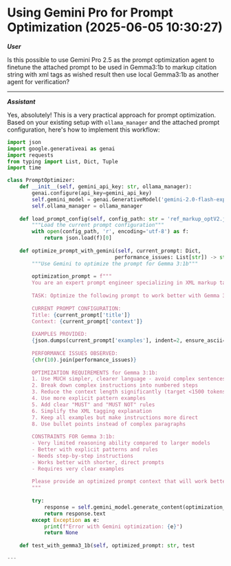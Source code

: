 <!-- Generated by SpecStory -->

# Using Gemini Pro for Prompt Optimization (2025-06-05 10:30:27)

_**User**_

Is this possible to use Gemini Pro 2.5 as the prompt optimization agent to finetune the attached prompt to be used in Gemma3:1b to markup citation string with xml tags as wished result then use local Gemma3:1b as another agent for verification?

---

_**Assistant**_

Yes, absolutely! This is a very practical approach for prompt optimization. Based on your existing setup with `ollama_manager` and the attached prompt configuration, here's how to implement this workflow:

````python
import json
import google.generativeai as genai
import requests
from typing import List, Dict, Tuple
import time

class PromptOptimizer:
    def __init__(self, gemini_api_key: str, ollama_manager):
        genai.configure(api_key=gemini_api_key)
        self.gemini_model = genai.GenerativeModel('gemini-2.0-flash-exp')  # Using latest available
        self.ollama_manager = ollama_manager
        
    def load_prompt_config(self, config_path: str = 'ref_markup_optV2.json') -> Dict:
        """Load the current prompt configuration"""
        with open(config_path, 'r', encoding='utf-8') as f:
            return json.load(f)[0]
    
    def optimize_prompt_with_gemini(self, current_prompt: Dict, 
                                   performance_issues: List[str]) -> str:
        """Use Gemini to optimize the prompt for Gemma 3:1b"""
        
        optimization_prompt = f"""
        You are an expert prompt engineer specializing in XML markup tasks for smaller language models.
        
        TASK: Optimize the following prompt to work better with Gemma 3:1b (a 1B parameter model).
        
        CURRENT PROMPT CONFIGURATION:
        Title: {current_prompt['title']}
        Context: {current_prompt['context']}
        
        EXAMPLES PROVIDED:
        {json.dumps(current_prompt['examples'], indent=2, ensure_ascii=False)}
        
        PERFORMANCE ISSUES OBSERVED:
        {chr(10).join(performance_issues)}
        
        OPTIMIZATION REQUIREMENTS for Gemma 3:1b:
        1. Use MUCH simpler, clearer language - avoid complex sentences
        2. Break down complex instructions into numbered steps
        3. Reduce the context length significantly (target <1500 tokens)
        4. Use more explicit pattern examples
        5. Add clear "MUST" and "MUST NOT" rules
        6. Simplify the XML tagging explanation
        7. Keep all examples but make instructions more direct
        8. Use bullet points instead of complex paragraphs
        
        CONSTRAINTS FOR Gemma 3:1b:
        - Very limited reasoning ability compared to larger models
        - Better with explicit patterns and rules
        - Needs step-by-step instructions
        - Works better with shorter, direct prompts
        - Requires very clear examples
        
        Please provide an optimized prompt context that will work better with Gemma 3:1b while maintaining the same XML markup accuracy. Focus on clarity and simplicity.
        """
        
        try:
            response = self.gemini_model.generate_content(optimization_prompt)
            return response.text
        except Exception as e:
            print(f"Error with Gemini optimization: {e}")
            return None
    
    def test_with_gemma3_1b(self, optimized_prompt: str, test

---

